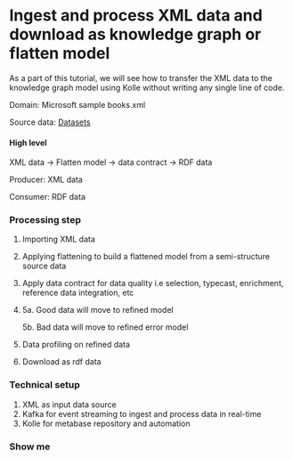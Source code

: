 # Ingest and process XML data and download as knowledge graph or flatten model

As a part of this tutorial, we will see how to transfer the XML data to the knowledge graph model using Kolle without writing any single line of code.

Domain: Microsoft sample books.xml

Source data: [Datasets](https://learn.microsoft.com/en-us/previous-versions/windows/desktop/ms762271(v=vs.85))

#### High level

XML data -> Flatten model -> data contract -> RDF data

Producer: XML data

Consumer: RDF data

### Processing step

1. Importing XML data
2. Applying flattening to build a flattened model from a semi-structure source data
3. Apply data contract for data quality i.e selection, typecast, enrichment, reference data integration, etc
4. 5a. Good data will move to refined model

   5b. Bad data will move to refined error model
5. Data profiling on refined data
6. Download as rdf data

### Technical setup

1. XML as input data source
2. Kafka for event streaming to ingest and process data in real-time
3. Kolle for metabase repository and automation

### Show me
